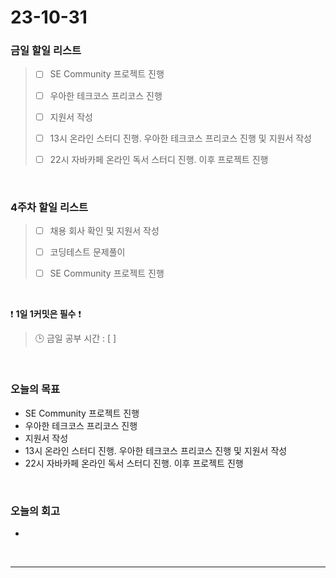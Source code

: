 # 23-10-31
### 금일 할일 리스트
> - [ ]  SE Community 프로젝트 진행
>
> - [ ]  우아한 테크코스 프리코스 진행
>
> - [ ]  지원서 작성
>
> - [ ]  13시 온라인 스터디 진행. 우아한 테크코스 프리코스 진행 및 지원서 작성
>
> - [ ]  22시 자바카페 온라인 독서 스터디 진행. 이후 프로젝트 진행



<br/>

### 4주차 할일 리스트  
> - [ ]  채용 회사 확인 및 지원서 작성
>
> - [ ]  코딩테스트 문제풀이
>
> - [ ]  SE Community 프로젝트 진행

<br/>

❗ **1일 1커밋은 필수** ❗
> 🕒 금일 공부 시간 : [ ]
  
<br/>

### 오늘의 목표
- SE Community 프로젝트 진행
- 우아한 테크코스 프리코스 진행
- 지원서 작성
- 13시 온라인 스터디 진행. 우아한 테크코스 프리코스 진행 및 지원서 작성
- 22시 자바카페 온라인 독서 스터디 진행. 이후 프로젝트 진행


<br>

### 오늘의 회고
- 


<br/>

------------  
